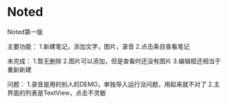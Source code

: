 Noted
=====

Noted第一版

主要功能：
1.新建笔记，添加文字，图片，录音
2.点击条目查看笔记

未完成：
1.暂无删除
2.图片可以添加，但是查看时还没有图片
3.编辑框还相当于重新新建

问题：
1.录音是用的别人的DEMO，单独导入运行没问题，用起来就不对了
2.主界面的列表是TextView，点击不灵敏
